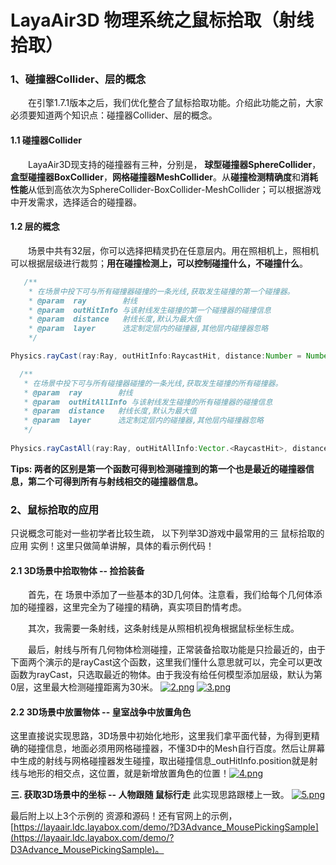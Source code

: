 # LayaAir3D 物理系统之鼠标拾取（射线拾取）



### 1、碰撞器Collider、层的概念

　　在引擎1.7.1版本之后，我们优化整合了鼠标拾取功能。介绍此功能之前，大家必须要知道两个知识点：碰撞器Collider、层的概念。

#### 1.1 碰撞器Collider

　　LayaAir3D现支持的碰撞器有三种，分别是， **球型碰撞器SphereCollider**，**盒型碰撞器BoxCollider**，**网格碰撞器MeshCollider**。从**碰撞检测精确度**和**消耗性能**从低到高依次为SphereCollider-BoxCollider-MeshCollider；可以根据游戏中开发需求，选择适合的碰撞器。

#### 1.2 层的概念

　　场景中共有32层，你可以选择把精灵扔在任意层内。用在照相机上，照相机可以根据层级进行裁剪；**用在碰撞检测上，可以控制碰撞什么，不碰撞什么**。

```java
   /**
    * 在场景中投下可与所有碰撞器碰撞的一条光线,获取发生碰撞的第一个碰撞器。
    * @param  ray        射线
    * @param  outHitInfo 与该射线发生碰撞的第一个碰撞器的碰撞信息
    * @param  distance   射线长度,默认为最大值 
    * @param  layer      选定制定层内的碰撞器,其他层内碰撞器忽略
    */

Physics.rayCast(ray:Ray, outHitInfo:RaycastHit, distance:Number = Number.MAX_VALUE, layer:int = 0)

  /**
   * 在场景中投下可与所有碰撞器碰撞的一条光线,获取发生碰撞的所有碰撞器。
   * @param  ray        射线
   * @param  outHitAllInfo 与该射线发生碰撞的所有碰撞器的碰撞信息
   * @param  distance   射线长度,默认为最大值 
   * @param  layer      选定制定层内的碰撞器,其他层内碰撞器忽略
   */
  
Physics.rayCastAll(ray:Ray, outHitAllInfo:Vector.<RaycastHit>, distance:Number = Number.MAX_VALUE, layer:int = 0)
```

**Tips: 两者的区别是第一个函数可得到检测碰撞到的第一个也是最近的碰撞器信息，第二个可得到所有与射线相交的碰撞器信息。**



### 2、鼠标拾取的应用

只说概念可能对一些初学者比较生疏， 以下列举3D游戏中最常用的三 鼠标拾取的应用 实例！这里只做简单讲解，具体的看示例代码！

#### 2.1  3D场景中拾取物体 --  捡拾装备

　　首先，在 场景中添加了一些基本的3D几何体。注意看，我们给每个几何体添加的碰撞器，这里完全为了碰撞的精确，真实项目酌情考虑。

　　其次，我需要一条射线，这条射线是从照相机视角根据鼠标坐标生成。

　　最后，射线与所有几何物体检测碰撞，正常装备拾取功能是只捡最近的，由于下面两个演示的是rayCast这个函数，这里我们懂什么意思就可以，完全可以更改函数为rayCast，只选取最近的物体。由于我没有给任何模型添加层级，默认为第0层，这里最大检测碰撞距离为30米。
  [![2.png](http://img.layabox.com/questions/20170324/196562d2516afdec6138277906c2a096.png)](http://img.layabox.com/questions/20170324/196562d2516afdec6138277906c2a096.png)
  [![3.png](http://img.layabox.com/questions/20170324/a37c936b9bd5e51faf4a2eae85bd7882.png)](http://img.layabox.com/questions/20170324/a37c936b9bd5e51faf4a2eae85bd7882.png)



#### 2.2 3D场景中放置物体 -- 皇室战争中放置角色

​      这里直接说实现思路，3D场景中初始化地形，这里我们拿平面代替，为得到更精确的碰撞信息，地面必须用网格碰撞器，不懂3D中的Mesh自行百度。然后让屏幕中生成的射线与网格碰撞器发生碰撞，取出碰撞信息_outHitInfo.position就是射线与地形的相交点，这位置，就是新增放置角色的位置！ 
​    [![4.png](http://img.layabox.com/questions/20170324/8dfe3d40f56107f7d8c0cdedb01b40f3.png)](http://img.layabox.com/questions/20170324/8dfe3d40f56107f7d8c0cdedb01b40f3.png)

**三.  获取3D场景中的坐标 -- 人物跟随 鼠标行走**
​    此实现思路跟楼上一致。
  [![5.png](http://img.layabox.com/questions/20170324/5eee60584820907180f358275a11d226.png)](http://img.layabox.com/questions/20170324/5eee60584820907180f358275a11d226.png)


最后附上以上3个示例的 资源和源码！还有官网上的示例，[https://layaair.ldc.layabox.com/demo/?D3Advance_MousePickingSample](https://layaair.ldc.layabox.com/demo/?D3Advance_MousePickingSample)。